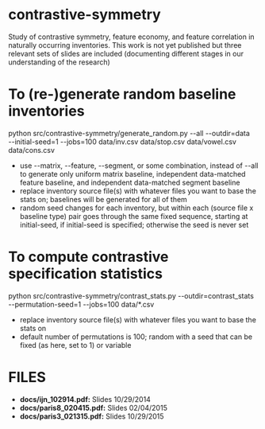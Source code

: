 contrastive-symmetry
====================

Study of contrastive symmetry, feature economy, and feature correlation in
naturally occurring inventories. This work is not yet published but three
relevant sets of slides are included (documenting different stages in our
understanding of the research)

To (re-)generate random baseline inventories
============================================

python src/contrastive-symmetry/generate\_random.py --all --outdir=data \
  --initial-seed=1 --jobs=100 data/inv.csv data/stop.csv data/vowel.csv \
  data/cons.csv 

  * use --matrix, --feature, --segment, or some combination, instead of
  --all to generate only uniform matrix baseline, independent data-matched
  feature baseline, and independent data-matched segment baseline
  * replace inventory source file(s) with whatever files you want to base
  the stats on; baselines will be generated for all of them
  * random seed changes for each inventory, but within each (source file x
  baseline type) pair goes through the same fixed sequence, starting at
  initial-seed, if initial-seed is specified; otherwise the seed is never
  set
  
To compute contrastive specification statistics
===============================================

python src/contrastive-symmetry/contrast\_stats.py --outdir=contrast\_stats \
  --permutation-seed=1 --jobs=100 data/\*.csv

  * replace inventory source file(s) with whatever files you want to base
  the stats on
  * default number of permutations is 100; random with a seed that can be
  fixed (as here, set to 1) or variable
  

FILES
=====

  * **docs/ijn\_102914.pdf:** Slides 10/29/2014
  * **docs/paris8\_020415.pdf:** Slides 02/04/2015
  * **docs/paris3\_021315.pdf:** Slides 10/29/2015